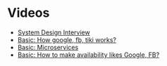 # Videos

- [System Design Interview](https://www.youtube.com/channel/UC9vLsnF6QPYuH51njmIooCQ)
- [Basic: How google, fb, tiki works?](https://www.youtube.com/watch?v=TMqvjmhZdQo&t=38s)
- [Basic: Microservices](https://www.youtube.com/watch?v=GoDS0X7RTyI)
- [Basic: How to make availability likes Google, FB?](https://www.youtube.com/watch?v=-pQiqsymXUo)
